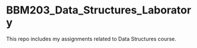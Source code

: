 # BBM203_Data_Structures_Laboratory
This repo includes my assignments related to Data Structures course.
